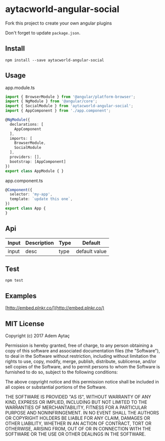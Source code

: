 # aytacworld-angular-social

Fork this project to create your own angular plugins

Don't forget to update `package.json`.

## Install

`npm install --save aytacworld-angular-social`

## Usage

app.module.ts

```typescript
import { BrowserModule } from '@angular/platform-browser';
import { NgModule } from '@angular/core';
import { SocialModule } from 'aytacworld-angular-social';
import { AppComponent } from './app.component';

@NgModule({
  declarations: [
    AppComponent
  ],
  imports: [
    BrowserModule,
    SocialModule
  ],
  providers: [],
  bootstrap: [AppComponent]
})
export class AppModule { }
```

app.component.ts
```typescript
@Component({
  selector: 'my-app',
  template: `update this one`,
})
export class App {
}
```

## Api

|Input       |  Description   |  Type  |  Default  |
|------------|----------------|--------|-----------|
|input    |  desc | type | default value |

## Test

`npm test`

## Examples

[http://embed.plnkr.co/](http://embed.plnkr.co/)

## MIT License

Copyright (c) 2017 Adem Aytaç

Permission is hereby granted, free of charge, to any person obtaining a copy
of this software and associated documentation files (the "Software"), to deal
in the Software without restriction, including without limitation the rights
to use, copy, modify, merge, publish, distribute, sublicense, and/or sell
copies of the Software, and to permit persons to whom the Software is
furnished to do so, subject to the following conditions:

The above copyright notice and this permission notice shall be included in all
copies or substantial portions of the Software.

THE SOFTWARE IS PROVIDED "AS IS", WITHOUT WARRANTY OF ANY KIND, EXPRESS OR
IMPLIED, INCLUDING BUT NOT LIMITED TO THE WARRANTIES OF MERCHANTABILITY,
FITNESS FOR A PARTICULAR PURPOSE AND NONINFRINGEMENT. IN NO EVENT SHALL THE
AUTHORS OR COPYRIGHT HOLDERS BE LIABLE FOR ANY CLAIM, DAMAGES OR OTHER
LIABILITY, WHETHER IN AN ACTION OF CONTRACT, TORT OR OTHERWISE, ARISING FROM,
OUT OF OR IN CONNECTION WITH THE SOFTWARE OR THE USE OR OTHER DEALINGS IN THE
SOFTWARE.

